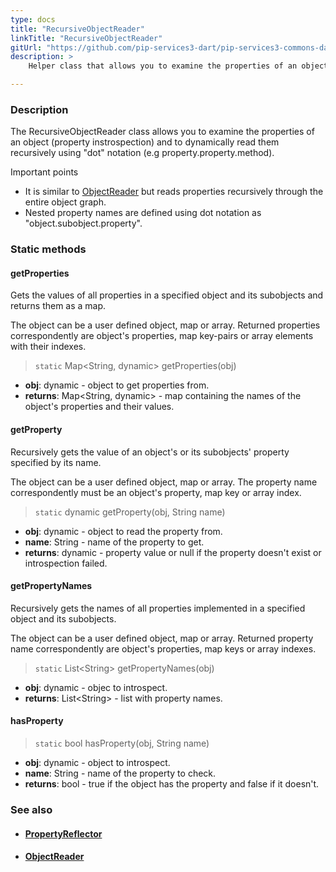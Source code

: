 ```yaml
---
type: docs
title: "RecursiveObjectReader"
linkTitle: "RecursiveObjectReader"
gitUrl: "https://github.com/pip-services3-dart/pip-services3-commons-dart"
description: >
    Helper class that allows you to examine the properties of an object (property instrospection) and to dynamically read them recursively using "dot" notation.

---
```


### Description

The RecursiveObjectReader class allows you to examine the properties of an object (property instrospection) and to dynamically read them recursively using "dot" notation (e.g property.property.method).


Important points

- It is similar to [ObjectReader](../object_reader) but reads properties recursively through the entire object graph. 
- Nested property names are defined using dot notation as "object.subobject.property".


### Static methods

#### getProperties
Gets the values of all properties in a specified object and its subobjects
and returns them as a map.

The object can be a user defined object, map or array.
Returned properties correspondently are object's properties,
map key-pairs or array elements with their indexes.

> `static` Map\<String, dynamic\> getProperties(obj)

- **obj**: dynamic - object to get properties from.
- **returns**: Map\<String, dynamic\> - map containing the names of the object's properties and their values.

#### getProperty
Recursively gets the value of an object's or its subobjects' property specified by its name.
 
The object can be a user defined object, map or array.
The property name correspondently must be an object's property,
map key or array index.

> `static` dynamic getProperty(obj, String name)

- **obj**: dynamic - object to read the property from.
- **name**: String - name of the property to get.
- **returns**: dynamic - property value or null if the property doesn't exist or introspection failed.

#### getPropertyNames
Recursively gets the names of all properties implemented in a specified object and its subobjects.

The object can be a user defined object, map or array.
Returned property name correspondently are object's properties,
map keys or array indexes.

> `static` List\<String\> getPropertyNames(obj)

- **obj**: dynamic - objec to introspect.
- **returns**: List\<String\> - list with property names.

#### hasProperty

> `static` bool hasProperty(obj, String name)

- **obj**: dynamic - object to introspect. 
- **name**: String - name of the property to check.
- **returns**: bool - true if the object has the property and false if it doesn't.


### See also
- #### [PropertyReflector](../property_reflector)
- #### [ObjectReader](../object_reader)
